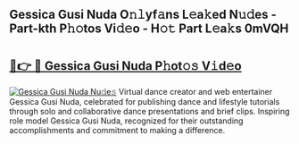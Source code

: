 ## Gessica Gusi Nuda O𝚗𝚕yf𝚊ns L𝚎a𝚔ed N𝚞𝚍es - Part-kth P𝚑𝚘tos Vi𝚍𝚎o - H𝚘𝚝 Part L𝚎a𝚔s 0mVQH

# <h2><a href="http://kfdwaa8.oniu.top/?m=Gessica+Gusi+Nuda">🔗👉 🔴 Gessica Gusi Nuda P𝚑ot𝚘𝚜 V𝚒d𝚎o</a></h2>

[![Gessica Gusi Nuda Nu𝚍e𝚜](https://i.imgur.com/0qMVB7G.gif)](http://kfdwaa8.oniu.top/?m=Gessica+Gusi+Nuda)
Virtual dance creator and web entertainer Gessica Gusi Nuda, celebrated for publishing dance and lifestyle tutorials through solo and collaborative dance presentations and brief clips. Inspiring role model Gessica Gusi Nuda, recognized for their outstanding accomplishments and commitment to making a difference.  
